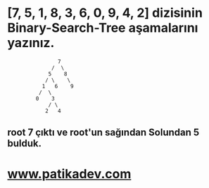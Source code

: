 # [7, 5, 1, 8, 3, 6, 0, 9, 4, 2] dizisinin Binary-Search-Tree aşamalarını yazınız.

```
                7
              /  \
             5    8
            / \    \
           1   6    9
          /  \
         0    3
             / \
            2   4
```
## root 7 çıktı ve root'un sağından Solundan 5 bulduk.

# www.patikadev.com
